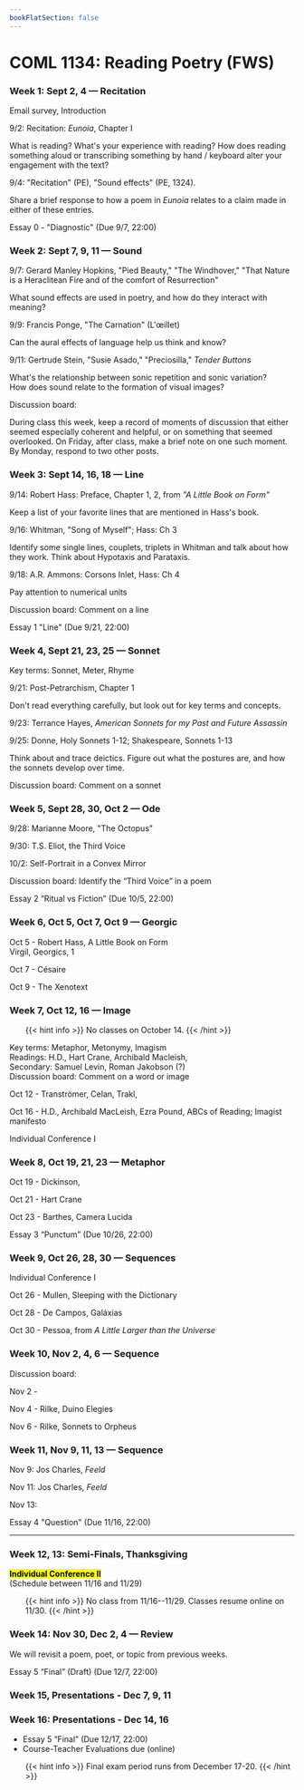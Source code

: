 ```yaml
---
bookFlatSection: false
---
```


# COML 1134: Reading Poetry (FWS)

### Week 1: Sept 2, 4 — Recitation

Email survey, Introduction


9/2: Recitation: *Eunoia*, Chapter I
<p class="descript">
What is reading? What's your experience with reading? How does reading something aloud or transcribing something by hand / keyboard alter your engagement with the text?
</p>

9/4: "Recitation" (PE), "Sound effects" (PE, 1324).

<p class="descript">
Share a brief response to how a poem in <i>Eunoia</i> relates to a claim made in either of these entries.</p>

<span class="yellow">Essay 0 - "Diagnostic" (Due 9/7, 22:00)</span>


### Week 2: Sept 7, 9, 11 — Sound

9/7: Gerard Manley Hopkins, "Pied Beauty," "The Windhover," "That Nature is a Heraclitean Fire and of the comfort of Resurrection"  
<p class="descript">
What sound effects are used in poetry, and how do they interact with meaning?
</p>

9/9: Francis Ponge, "The Carnation" (L'œillet)
<p class="descript">
Can the aural effects of language help us think and know?
</p>

9/11: Gertrude Stein, "Susie Asado," "Preciosilla," *Tender Buttons*

<p class="descript">
What's the relationship between sonic repetition and sonic variation?<br>  
How does sound relate to the formation of visual images?<br>
</p>

Discussion board: <p class="descript">
During class this week, keep a record of moments of discussion that either seemed especially coherent and helpful, or on something that seemed overlooked. On Friday, after class, make a brief note on one such moment. By Monday, respond to two other posts.
</p>

### Week 3: Sept 14, 16, 18 — Line

9/14: Robert Hass: Preface, Chapter 1, 2, from *"A Little Book on Form"*
<p class="descript">
Keep a list of your favorite lines that are mentioned in Hass's book.
</p>

9/16: Whitman, "Song of Myself"; Hass: Ch 3

<p class="descript">
Identify some single lines, couplets, triplets in Whitman and talk about how they work. Think about Hypotaxis and Parataxis.
</p>

9/18: A.R. Ammons: Corsons Inlet, Hass: Ch 4

<p class="descript">
Pay attention to numerical units
</p>

Discussion board: Comment on a line

<span class="yellow">Essay 1 "Line" (Due 9/21, 22:00)</span>

### Week 4, Sept 21, 23, 25 — Sonnet

Key terms: Sonnet, Meter, Rhyme  

9/21: Post-Petrarchism, Chapter 1
<p class="descript">
Don't read everything carefully, but look out for key terms and concepts.
</p>

9/23: Terrance Hayes, *American Sonnets for my Past and Future Assassin*

9/25: Donne, Holy Sonnets 1-12; Shakespeare, Sonnets 1-13
<p class="descript">
Think about and trace deictics. Figure out what the postures are, and how the sonnets develop over time.
</p>

Discussion board: Comment on a sonnet


### Week 5, Sept 28, 30, Oct 2 — Ode

9/28: Marianne Moore, "The Octopus"

9/30: T.S. Eliot, the Third Voice  

10/2: Self-Portrait in a Convex Mirror


Discussion board: Identify the “Third Voice” in a poem


<span class="yellow">Essay 2 “Ritual vs Fiction” (Due 10/5, 22:00)</span>


### Week 6, Oct 5, Oct 7, Oct 9 — Georgic


Oct 5 - Robert Hass, A Little Book on Form  
Virgil, Georgics, 1

Oct 7 - Césaire

Oct 9 - The Xenotext

### Week 7, Oct 12, 16 — Image

<div style="margin-left:2em">
{{< hint info >}}
No classes on October 14.
{{< /hint >}}
</div>

Key terms: Metaphor, Metonymy, Imagism  
Readings: H.D., Hart Crane, Archibald Macleish,  
Secondary: Samuel Levin, Roman Jakobson (?)  
Discussion board: Comment on a word or image

Oct 12 - Tranströmer, Celan, Trakl,

Oct 16 - H.D., Archibald MacLeish, Ezra Pound, ABCs of Reading; Imagist manifesto



<span class="yellow">Individual Conference I</span>

### Week 8, Oct 19, 21, 23 — Metaphor


Oct 19 - Dickinson,

Oct 21 - Hart Crane

Oct 23 - Barthes, Camera Lucida

<span class="yellow">Essay 3 “Punctum” (Due 10/26, 22:00)</span>


### Week 9, Oct 26, 28, 30 — Sequences

<span class="yellow">Individual Conference I</span>

Oct 26 - Mullen, Sleeping with the Dictionary

Oct 28 - De Campos, Galáxias

Oct 30 - Pessoa, from *A Little Larger than the Universe*

### Week 10, Nov 2, 4, 6 — Sequence

Discussion board:

Nov 2 -

Nov 4 - Rilke, Duino Elegies

Nov 6 - Rilke, Sonnets to Orpheus

### Week 11, Nov 9, 11, 13 — Sequence

Nov 9: Jos Charles, *Feeld*

Nov 11: Jos Charles, *Feeld*

Nov 13:

<span class="yellow">Essay 4 "Question" (Due 11/16, 22:00)</span>

<hr>

### Week 12, 13: Semi-Finals, Thanksgiving

<mark>**Individual Conference II**</mark>  
(Schedule between 11/16 and 11/29)
<div style="margin-left:2em">
{{< hint info >}}
No class from 11/16--11/29. Classes resume online on 11/30.
{{< /hint >}}
</div>

### Week 14: Nov 30, Dec 2, 4 — Review

We will revisit a poem, poet, or topic from previous weeks.


<span class="yellow">Essay 5 “Final” (Draft) (Due 12/7, 22:00)</span>

### Week 15, Presentations - Dec 7, 9, 11


### Week 16: Presentations - Dec 14, 16

* <span class="yellow">Essay 5 “Final” (Due 12/17, 22:00)</span>
* Course-Teacher Evaluations due (online)

<div style="margin-left:2em">
{{< hint info >}}
Final exam period runs from December 17-20.
{{< /hint >}}
</div>
